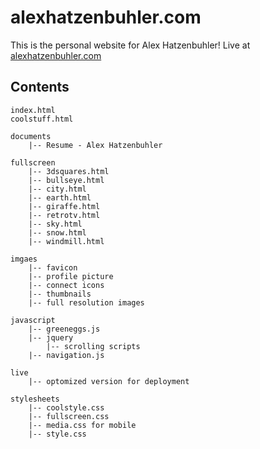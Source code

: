 alexhatzenbuhler.com
===

This is the personal website for Alex Hatzenbuhler! Live at [alexhatzenbuhler.com](http://alexhatzenbuhler.com)

Contents
-

	index.html
	coolstuff.html

	documents
		|-- Resume - Alex Hatzenbuhler

	fullscreen
		|-- 3dsquares.html
		|-- bullseye.html
		|-- city.html
		|-- earth.html
		|-- giraffe.html
		|-- retrotv.html
		|-- sky.html
		|-- snow.html
		|-- windmill.html

	imgaes
		|-- favicon
		|-- profile picture
		|-- connect icons
		|-- thumbnails
		|-- full resolution images

	javascript
		|-- greeneggs.js
		|-- jquery
			|-- scrolling scripts
		|-- navigation.js

	live
		|-- optomized version for deployment

	stylesheets
		|-- coolstyle.css
		|-- fullscreen.css
		|-- media.css for mobile
		|-- style.css
